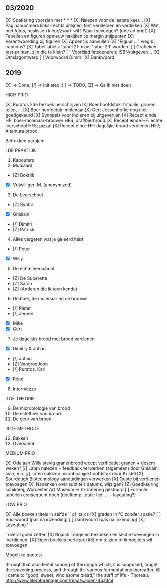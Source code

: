 
## 03/2020

[X] Spatiëring voorzien met * * *
[X] Nalezen voor de laatste keer... 
[X] Paginanummers links-rechts uitlijnen, font verkleinen en verdikken
[X] Wat met fotos, beslissen kleur/zwart-wit? Waar toevoegen? (ode ad brief)
[X] Tabellen en figuren opnieuw nakijken op margin snijpunten
[X] Verantwoording bij figuren
[X] Appendix aanvullen
[X] "Figuur ..." weg bij captions?
[X] Tabel labels: 'tabel 21' moet 'tabel 2.1' worden.
[ ] Grafieken test-printen, zijn die te klein?
[ ] Voorblad fatsoeneren; ISBN/uitgever/... 
[X] Omslagontwerp
[ ] Voorwoord Dimitri
[X] Dankwoord

## 2019

[X] => Done, [/] => Initiated, [ ] => TODO, [Z] => Ga ik niet doen

HIGH PRIO

[X] Puratos 2de bezoek herschrijven
[X] Boer hoofdstuk: triticale, granen, telen, ...
[X] Boer hoofdstuk: molenaar
[X] Gert Jessenhofke nog niet goedgekeurd
[X] Synopsis voor indienen bij uitgeverijen
[X] Recept einde HF: boer-molenaar-brouwer HF6; draf/bierbrood
[X] Recept einde HF: echte leerschool HF5; pizza! 
[X] Recept einde HF: dagelijks brood verdienen HF7; Altamura brood

Betrokken partijen:

I DE PRAKTIJK

1. Kabouters
2. Mutsaard
  - [Z] Bokrijk
  - [X] Vrijwilliger: M. (anonymized)
3. De Leerschool
  - [Z] Syntra
  - [X] Ghislain
  - [/] Dimitri
  - [Z] Patrick
4. Alles vergeten wat je geleerd hebt
  - [/] Peter
  - [X] Willy
5. De échte leerschool
  - [Z] De Superette
  - [Z] Sarah
  - [Z] (Anderen die ik toen kende)
6. De boer, de molenaar en de brouwer
  - [/] Pieter
  - [/] Jeroen
  - [X] Mike
  - [X] Gert
7. Je dagelijks brood met brood verdienen
  - [X] Dimitry & Johan
  - [/] Johan
  - [Z] Vangrootloon
  - [/] Puratos, Karl
  - [X] René
8. Intermezzo

II DE THEORIE

9. De microbiologie van brood
10. De estethiek van brood
11. De geur van brood

III DE METHODE

12. Bakken
13. Overschot

MEDIUM PRIO

[X] Ode aan Willy stevig granenbrood recept verificatie: granen + desem weken?
[/] Laten nalezen + feedback verwerken (algemeen) door Ghislain, Ivan, e.a.
[/] Laten nalezen microbiologie hoofdstuk door Kristel
[X] Sourdough Biotechnology aanduidingen verwerken
[X] Quote bij verdienen toevoegen
[X] Nadenken over subtitels datums, wijzigen?
[Z] Goedkeuring schilderij, Worcester Art Museum => herinnering gestuurd
[ ] Formule tabellen consequent doen (doeltemp, totale tijd, ... - layouting?)

LOW PRIO

[X] Alle boeken titels in zelfde '' of italics
[X] graden in °C zonder spatie?
[ ] Voorwoord (pas na inzending)
[ ] Dankwoord (pas na inzending)
[X] Layouting '

' overal goed zetten
[X] Brijosh Tongeren bezoeken en sectie toevoegen in 'verdienen'
[X] Eigen boekjes herlezen (#5) om te zien of ik nog iets wil toevoegen

Mogelijke quotes:

through that accidental souring of the dough which, it is supposed, taught the leavening process, and through the various fermentations thereafter, till I came to "good, sweet, wholesome bread," the staff of life - Thoreau, http://www.literaturepage.com/read/walden-46.html